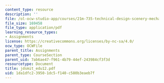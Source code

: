 ```yaml
---
content_type: resource
description: ''
file: /ol-ocw-studio-app/courses/21m-735-technical-design-scenery-mechanisms-and-special-effects-spring-2004/1da1dfc239501dc5f140c580b3eaeb7f_jdsmit_edu12.pdf
file_size: 169458
file_type: application/pdf
learning_resource_types:
- Assignments
license: https://creativecommons.org/licenses/by-nc-sa/4.0/
ocw_type: OCWFile
parent_title: Assignments
parent_type: CourseSection
parent_uid: 7ab6ae47-f961-4b79-44ef-243984cf3f3d
resourcetype: Document
title: jdsmit_edu12.pdf
uid: 1da1dfc2-3950-1dc5-f140-c580b3eaeb7f
---
```


